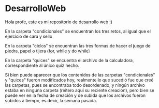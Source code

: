 # DesarrolloWeb

Hola profe, este es mi repositorio de desarrollo web :)

En la carpeta "condicionales" se encuentran los tres retos, al igual que el ejercicio de cara y sello

En la carpeta "ciclos" se encuentran las tres formas de hacer el juego de piedra, papel o tijera (for, while y do while)

En la carpeta "quices" se encuentra el archivo de la calculadora, correspondiente al único quiz hecho.

Si bien puede aparecer que los contenidos de las carpetas "condicionales" y "quices" fueron modificados hoy, realmente lo que sucedió fue que creé las carpetas, pues se encontraba todo desordenado, y ningún archivo estaba en ninguna carpeta (reitero aquí su reciente creación), pero bien se puede ver en la fecha de creación y de subida que los archivos fueron subidos a tiempo, es decir, la semana pasada.

